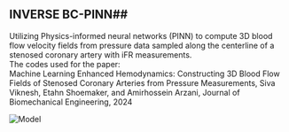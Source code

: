## INVERSE BC-PINN##
Utilizing Physics-informed neural networks (PINN) to compute 3D blood flow velocity fields from pressure data sampled along the centerline of a stenosed coronary artery with iFR measurements. <br /> 
The codes used for the paper: <br /> 
Machine Learning Enhanced Hemodynamics: Constructing 3D Blood Flow Fields of Stenosed Coronary Arteries from Pressure Measurements, Siva Viknesh, Etahn Shoemaker, and Amirhossein Arzani, Journal of Biomechanical Engineering, 2024

![Model](https://github.com/siva-viknesh/Inverse-BC-PINN-Framework/blob/main/Patient-Specific%20LAD%20Coronary%20Artery/Figure.jpeg)
